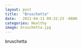 ```yaml
---
layout: post
title:  "Bruschetta"
date:   2021-04-11 09:32:23 -0800
categories: Healthy
image: bruschetta.jpg
---
```

bruschetta
